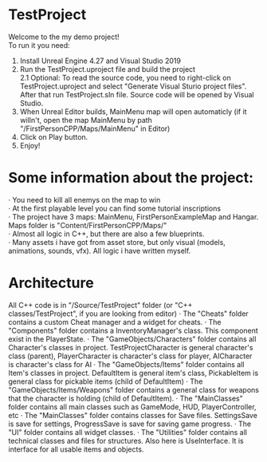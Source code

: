 # TestProject

Welcome to the my demo project! <br />To run it you need:

  1. Install Unreal Engine 4.27 and Visual Studio 2019 <br />
  2. Run the TestProject.uproject file and build the project <br />
		2.1 Optional: To read the source code, you need to right-click on TestProject.uproject and select "Generate Visual Sturio project files". After that run                               TestProject.sln file. Source code will be opened by Visual Studio. <br />
  3. When Unreal Editor builds, MainMenu map will open automaticly (if it willn't, open the map MainMenu by path "/FirstPersonCPP/Maps/MainMenu" in Editor) <br />
  4. Click on Play button. <br />
  5. Enjoy! <br />
  
# Some information about the project:
  
  · You need to kill all enemys on the map to win <br />
  · At the first playable level you can find some tutorial inscriptions <br /> 
  · The project have 3 maps: MainMenu, FirstPersonExampleMap and Hangar. Maps folder is "Content/FirstPersonCPP/Maps/" <br />
  · Almost all logic in C++, but there are also a few blueprints. <br />
  · Many assets i have got from asset store, but only visual (models, animations, sounds, vfx). All logic i have written myself.
  
# Architecture

  All C++ code is in "/Source/TestProject" folder (or "C++ classes/TestProject", if you are looking from editor)
  · The "Cheats" folder contains a custom Cheat manager and a widget for cheats.
  · The "Components" folder contains a InventoryManager's class. This component exist in the PlayerState.
  · The "GameObjects/Characters" folder contains all Character's classes in project. TestProjectCharacter is general character's class (parent), PlayerCharacter is character's class for player, AICharacter is character's class for AI
  · The "GameObjects/Items" folder contains all Item's classes in project. DefaultItem is general item's class, PickableItem is general class for pickable items (child of DefaultItem)
  · The "GameObjects/Items/Weapons" folder contains a general class for weapons that the character is holding (child of DefaultItem).
  · The "MainClasses" folder contains all main classes such as GameMode, HUD, PlayerController, etc
  · The "MainClasses" folder contains classes for Save files. SettingsSave is save for settings, ProgressSave is save for saving game progress.
  · The "UI" folder contains all widget classes. 
  · The "Utilities" folder contains all technical classes and files for structures. Also here is UseInterface. It is interface for all usable items and objects.
